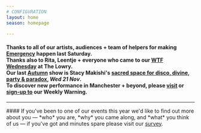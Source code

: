 ```yaml
---
# CONFIGURATION
layout: home
season: homepage

---
```

#### Thanks to all of our artists, audiences + team of helpers for making [Emergency](/current/2018-emergency) happen last Saturday.<br>Thanks also to Rita, Leentje + everyone who came to our [WTF Wednesday](/current/2018-autumnwinter/instantdissidence) at The Lowry.<br>Our last [Autumn](/current/2018-autumnwinter) show is Stacy Makishi's [sacred space for disco, divine, party & paradox](/current/2018-autumnwinter/makishi), *Wed 21 Nov*.<br>To discover new performance in Manchester + beyond, please <a href="http://wordofwarning.posthaven.com" target="_blank">visit</a> or <a href="http://eepurl.com/i_Odb" target="_blank">sign-up to</a> our Weekly Warning.          
<hr>               
#### If you've been to one of our events this year we'd like to find out more about you — *who* you are, *why* you came along, and *what* you think of us — if you've got and minutes spare please visit our <a href="http://research.audiencesurveys.org/s.asp?k=152950990710" target="_blank">survey</a>.
